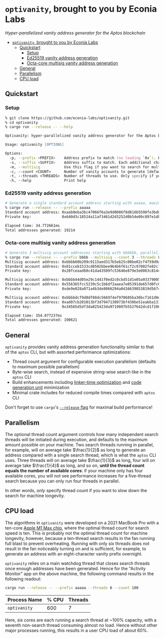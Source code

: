 # `optivanity`, brought to you by Econia Labs

*Hyper-parallelized vanity address generator for the Aptos blockchain*

- [`optivanity`, brought to you by Econia Labs](#optivanity-brought-to-you-by-econia-labs)
  - [Quickstart](#quickstart)
    - [Setup](#setup)
    - [Ed25519 vanity address generation](#ed25519-vanity-address-generation)
    - [Octa-core multisig vanity address generation](#octa-core-multisig-vanity-address-generation)
  - [General](#general)
  - [Parallelism](#parallelism)
  - [CPU load](#cpu-load)

## Quickstart

### Setup

```zsh
% git clone https://github.com/econia-labs/optivanity.git
% cd optivanity
% cargo run --release -- --help

Optivanity: hyper-parallelized vanity address generator for the Aptos blockchain, brought to you by Econia Labs

Usage: optivanity [OPTIONS]

Options:
  -p, --prefix <PREFIX>    Address prefix to match (no leading `0x`). Each additional character slows search by 16x
  -s, --suffix <SUFFIX>    Address suffix to match. Each additional character slows search by 16x
  -m, --multisig           Use this flag if you want to search for multisig address(es)
  -c, --count <COUNT>      Number of vanity accounts to generate [default: 1]
  -t, --threads <THREADS>  Number of threads to use. Only specify if you want to use fewer cores than available [default: 10]
  -h, --help               Print help
```

### Ed25519 vanity address generation

```zsh
# Generate a single standard account address starting with aaaaa, maximum parallelism
% cargo run --release -- --prefix aaaaa
Standard account address: 0xaab0eba3bc47066f6a3e9d0086f8d816b5590fe3bd8901143da269aa7887e2aa
Private key:              0x640d3c18524a11af3461d2d3252d0b54e09c897e1db53185f904e25dec4c49f9

Elapsed time: 34.772661ms
Total addresses generated: 19214
```

### Octa-core multisig vanity address generation

```zsh
# Generate 3 multisig account addresses starting with bbbbbb, parallelized across 8 cores
% cargo run --release -- --prefix bbbb --multisig --count 3 --threads 8
Multisig account address: 0xbbbb60b209c9115aed317b5e625c00be02cf4759d9a7f0a80ec5713afab1a46d
Standard account address: 0x01cceb1533cd8502bbee964b6f61cf2c97802fe02c1bd566208dec3aeb84b312
Private key:              0x28fceaad60c41da43509fc53646e879e3e0063c814ca01dc607627d6d0c5a7b6

Multisig account address: 0xbbbb44d05e29c1441f0ed2c0cbd51d1e05a933790059d984fb5ef551714e3060
Standard account address: 0x556365fcc5239c5c1b6df2aaea7e05391de657d0fc052dd4a3f193747e66765b
Private key:              0xde9e028a071a4b3de8066294a0d16639853819d56744b01d313e1d58c1ec9b45

Multisig account address: 0xbbbbdcf9d8df88dc5669f4ef970685ba36bcf161d0eecd32db917c9d29102f31
Standard account address: 0xad07cb201013bf3d7947130973bf430be51eabba1313a7adf58a870bc33793f7
Private key:              0x34565d5df3da025423da9719807b552f642dcd1f28621d9b1044db0c83e6a2ec

Elapsed time: 354.077237ms
Total addresses generated: 190621
```

## General

`optivanity` provides vanity address generation functionality similar to that of the `aptos` CLI, but with assorted performance optimizations:

- Thread count argument for configurable execution parallelism (defaults to maximum possible parallelism)
- Byte-wise search, instead of expensive string-wise search like in the `aptos` CLI
- Build enhancements including [linker-time optimization](https://doc.rust-lang.org/cargo/reference/profiles.html#lto) and [code generation unit](https://doc.rust-lang.org/cargo/reference/profiles.html#codegen-units) minimization
- Minimal crate includes for reduced compile times compared with `aptos` CLI

Don't forget to use `cargo`'s [`--release` flag](https://doc.rust-lang.org/cargo/reference/profiles.html#release) for maximal build performance!

## Parallelism

The optional thread count argument controls how many independent search threads will be initiated during execution, and defaults to the maximum amount possible on your machine.
Two search threads running in parallel, for example, will on average take $\frac{1}{2}$ as long to generate an address compared with a single search thread, which is what the `aptos` CLI uses.
Three threads will on average take $\frac{1}{3}$ as long, four will on average take $\frac{1}{4}$ as long, and so on, **until the thread count equals the number of available cores**:
if your machine only has four available cores, you will not see performance increases for a five-thread search because you can only run four threads in parallel.

In other words, *only* specify thread count if you want to slow down the search for machine longevity.

## CPU load

The algorithms in `optivanity` were developed on a 2021 MacBook Pro with a ten-core [Apple M1 Max chip](https://en.wikipedia.org/wiki/Apple_M1#M1_Pro_and_M1_Max), where the optimal thread count for search speed is ten.
This is probably not the optimal thread count for machine longevity, however, because a ten-thread search results in the fan running full blast to prevent overheating.
Running with only six threads does not result in the fan noticeably turning on and is sufficient, for example, to generate an address with an eight-character vanity prefix overnight.

`optivanity` relies on a main watchdog thread that closes search threads once enough addresses have been generated.
Hence for the "Activity Monitor" app on the above machine, the following command results in the following readout:

```zsh
cargo run --release -- --prefix aaaaa --threads 6 --count 100
```

| Process Name | % CPU | Threads |
| ------------ | ----- | ------- |
| `optivanity` | 600   | 7       |

Here, six cores are each running a search thread at ~100% capacity, with a seventh non-search thread consuming almost no load.
Hence without other major processes running, this results in a user CPU load of about 60%.
